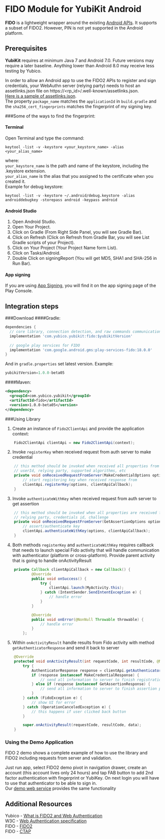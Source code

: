 # FIDO Module for YubiKit Android
**FIDO** is a lightweight wrapper around the existing [Android APIs](https://developers.google.com/android/reference/com/google/android/gms/fido/Fido).
It supports a subset of FIDO2. However, PIN is not yet supported in the Android platform.

## Prerequisites <a name="prerequisites"></a>

**YubiKit** requires at minimum Java 7 and Android 7.0. Future versions may require a later baseline. Anything lower than Android 8.0 may receive less testing by Yubico.

In order to allow an Android app to use the FIDO2 APIs to register and sign credentials, your WebAuthn server (relying party) needs to host an assetlinks.json file on https://<rp_id>/.well-known/assetlinks.json.  
[Here is a sample of assetlinks.json](https://demo.yubico.com/.well-known/assetlinks.json).  
The property `package_name` matches the `applicationId` in `build.gradle` and the `sha256_cert_fingerprints` matches the fingerprint of my signing key.

###Some of the ways to find the fingerprint:
#### Terminal 
Open Terminal and type the command:
```
keytool -list -v -keystore <your_keystore_name> -alias <your_alias_name>
```
 where:  
`your_keystore_name` is the path and name of the keystore, including the .keystore extension.  
`your_alias_name` is the alias that you assigned to the certificate when you created it.  
 Example for debug keystore:  
 
```
keytool -list -v -keystore ~/.android/debug.keystore -alias androiddebugkey -storepass android -keypass android
```
  
#### Android Studio
1. Open Android Studio.
2. Open Your Project.
3. Click on Gradle (From Right Side Panel, you will see Gradle Bar).
4. Click on Refresh (Click on Refresh from Gradle Bar, you will see List Gradle scripts of your Project).
5. Click on Your Project (Your Project Name form List).
6. Click on Tasks/Android.
7. Double Click on signingReport (You will get MD5, SHA1 and SHA-256 in Run Bar).

#### App signing    
If you are using [App Signing](https://support.google.com/googleplay/android-developer/answer/7384423?hl=en), you will find it on the app signing page of the Play Console.

## Integration steps <a name="integration_steps"></a>
###Download
####Gradle:

```gradle
dependencies {  
  // core library, connection detection, and raw commands communication with yubikey
  implementation 'com.yubico.yubikit:fido:$yubikitVersion'
  
  // google play services for FIDO
  implementation 'com.google.android.gms:play-services-fido:18.0.0'
}
```
And in `gradle.properties` set latest version. Example:
```gradle
yubikitVersion=1.0.0-beta05
```
####Maven:
```xml
<dependency>
  <groupId>com.yubico.yubikit</groupId>
  <artifactId>fido</artifactId>
  <version>1.0.0-beta05</version>
</dependency>
```

###Using Library <a name="using_lib"></a>
1. Create an instance of `Fido2ClientApi` and provide the application context:
```java
    Fido2ClientApi clientApi = new Fido2ClientApi(context);
```
2. Invoke `registerKey` when received request from auth server to make credential
```java
    // this method should be invoked when received all properties from server:
    // userId, relying party, supported algorithms, etc
    private void onReceivedRequestFromServer(MakeCredentialOptions options) {
        // start registering key when received response from
        clientApi.registerKey(options, clientApiCallback);        
    }
```
3. Invoke `authenticateWithKey` when received request from auth server to get assertion
```java
    // this method should be invoked when all properties are received from server:
    // relying party, credentials id, challenge
    private void onReceivedRequestFromServer(GetAssertionOptions options) {
        // assert/authenticate key
        clientApi.authenticateWithKey(options, clientApiCallback);        
    }
```
4. Both methods `registerKey` and `authenticateWithKey` requires callback that needs to launch special Fido activity that will handle communication with authenticator (platform or cross-platform). Provide parent activity that is going to handle onActivityResult
```java
    private Callback clientApiCallback = new Callback() {
            @Override
            public void onSuccess() {
                try {
                    clientApi.launch(MyActivity.this);
                } catch (IntentSender.SendIntentException e) {
                    // handle error
                }
            }

            @Override
            public void onError(@NonNull Throwable throwable) {
                // handle error
            }
        };

```
5. Within `onActivityResult` handle results from Fido activity with method `getAuthenticatorResponse` and send it back to server
```java
    @Override
    protected void onActivityResult(int requestCode, int resultCode, @Nullable Intent data) {
        try {
            AuthenticatorResponse response = clientApi.getAuthenticatorResponse(Fido2ClientApi.GET_ASSERTION_REQUEST_CODE, Activity.RESULT_CANCELED, null);
            if (response instanceof MakeCredentialResponse) {
                // send all information to server to finish registration process
            } else if (response instanceof GetAssertionResponse) {
                // send all information to server to finish assertion process
            }
        } catch (FidoException e) {
            // show UI for error
        } catch (OperationCanceledException e) {
            // this happens if user clicked back button
        }

        super.onActivityResult(requestCode, resultCode, data);
    }
```

### Using the Demo Application <a name="using_demo"></a>
FIDO 2 demo shows a complete example of how to use the library and FIDO2 including requests from server and validation.

Just run app, select FIDO2 demo pivot in navigation drawer, create an account (this account lives only 24 hours) and tap FAB button to add 2nd factor authentication with fingerprint or YubiKey. On next login you will have to use that authenticator to be able to sign in.  
Our [demo web service](https://demo.yubico.com/webauthn) provides the same functionality

## Additional Resources <a name="additional_resources"></a>
Yubico - [What is FIDO2 and Web Authentication](https://developers.yubico.com/FIDO2/)  
W3C - [Web Authentication specification](https://www.w3.org/TR/webauthn)  
FIDO - [FIDO2](https://fidoalliance.org/fido2/)  
FIDO - [CTAP](https://fidoalliance.org/specs/fido-v2.0-id-20180227/fido-client-to-authenticator-protocol-v2.0-id-20180227.html)  
![]()

